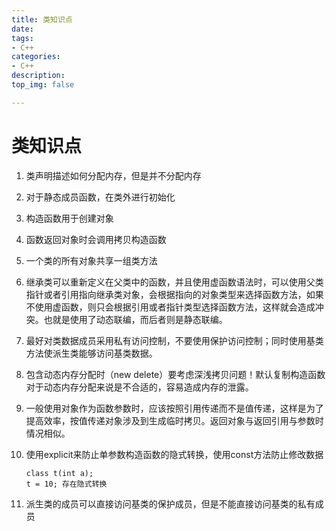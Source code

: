```yaml
---
title: 类知识点
date:
tags: 
- C++
categories:
- C++
description:
top_img: false

---
```


# 类知识点

1. 类声明描述如何分配内存，但是并不分配内存

   

2. 对于静态成员函数，在类外进行初始化

   

3. 构造函数用于创建对象

   

4. 函数返回对象时会调用拷贝构造函数

   

5. 一个类的所有对象共享一组类方法

   

6. 继承类可以重新定义在父类中的函数，并且使用虚函数语法时，可以使用父类指针或者引用指向继承类对象，会根据指向的对象类型来选择函数方法，如果不使用虚函数，则只会根据引用或者指针类型选择函数方法，这样就会造成冲突。也就是使用了动态联编，而后者则是静态联编。

   

7. 最好对类数据成员采用私有访问控制，不要使用保护访问控制；同时使用基类方法使派生类能够访问基类数据。

   

8. 包含动态内存分配时（new delete）要考虑深浅拷贝问题！默认复制构造函数对于动态内存分配来说是不合适的，容易造成内存的泄露。

   

9. 一般使用对象作为函数参数时，应该按照引用传递而不是值传递，这样是为了提高效率，按值传递对象涉及到生成临时拷贝。返回对象与返回引用与参数时情况相似。

   

10. 使用explicit来防止单参数构造函数的隐式转换，使用const方法防止修改数据

    ```
    class t(int a);
    t = 10; 存在隐式转换
    ```

    

11. 派生类的成员可以直接访问基类的保护成员，但是不能直接访问基类的私有成员